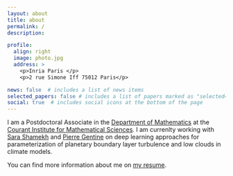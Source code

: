 ```yaml
---
layout: about
title: about
permalink: /
description:

profile:
  align: right
  image: photo.jpg
  address: >
    <p>Inria Paris </p>
    <p>2 rue Simone Iff 75012 Paris</p>

news: false  # includes a list of news items
selected_papers: false # includes a list of papers marked as "selected={true}"
social: true  # includes social icons at the bottom of the page
---
```


I am a Postdoctoral Associate in the [Department of Mathematics](https://math.nyu.edu/) at the [Courant Institute for Mathematical Sciences](https://cims.nyu.edu/dynamic/). I am currenlty working with [Sara Shamekh](https://sshamekh.com/) and [Pierre Gentine](https://www.eee.columbia.edu/faculty/pierre-gentine) on deep learning approaches for parameterization of planetary boundary layer turbulence and low clouds in climate models.

You can find more information about me on [my resume](assets/pdf/resume.pdf).
